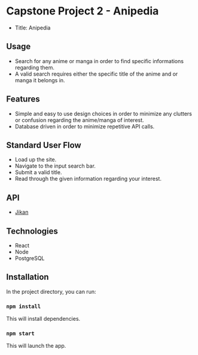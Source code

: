# Capstone Project 2 - Anipedia

- Title: Anipedia

## Usage

- Search for any anime or manga in order to find specific informations regarding them.
- A valid search requires either the specific title of the anime and or manga it belongs in.

## Features

- Simple and easy to use design choices in order to minimize any clutters or confusion regarding the anime/manga of interest.
- Database driven in order to minimize repetitive API calls.

## Standard User Flow

- Load up the site.
- Navigate to the input search bar.
- Submit a valid title.
- Read through the given information regarding your interest.

## API

- [Jikan](https://jikan.docs.apiary.io/)

## Technologies

- React
- Node
- PostgreSQL

## Installation

In the project directory, you can run:

### `npm install`

This will install dependencies.

### `npm start`

This will launch the app.
